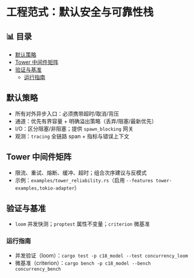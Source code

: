 ﻿# 工程范式：默认安全与可靠性栈


## 📊 目录

- [默认策略](#默认策略)
- [Tower 中间件矩阵](#tower-中间件矩阵)
- [验证与基准](#验证与基准)
  - [运行指南](#运行指南)


## 默认策略

- 所有对外异步入口：必须携带超时/取消/背压
- 通道：优先有界容量 + 明确溢出策略（丢弃/阻塞/最新优先）
- I/O：区分阻塞/非阻塞；提供 `spawn_blocking` 网关
- 观测：`tracing` 全链路 span + 指标与错误上下文

## Tower 中间件矩阵

- 限流、重试、熔断、缓冲、超时；组合次序建议与反模式
- 示例：`examples/tower_reliability.rs`（启用 `--features tower-examples,tokio-adapter`）

## 验证与基准

- `loom` 并发快测；`proptest` 属性不变量；`criterion` 微基准

### 运行指南

- 并发验证（loom）：`cargo test -p c18_model --test concurrency_loom`
- 微基准（criterion）：`cargo bench -p c18_model --bench concurrency_bench`
